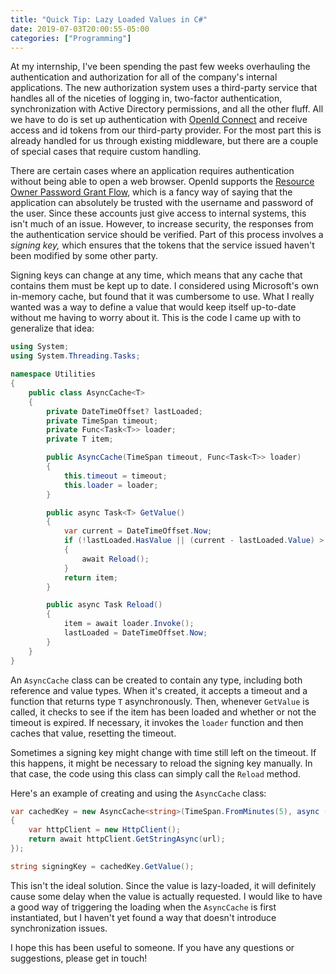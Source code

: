 ```yaml
---
title: "Quick Tip: Lazy Loaded Values in C#"
date: 2019-07-03T20:00:55-05:00
categories: ["Programming"]
---
```


At my internship, I've been spending the past few weeks overhauling the
authentication and authorization for all of the company's internal applications.
The new authorization system uses a third-party service that handles all of the
niceties of logging in, two-factor authentication, synchronization with Active
Directory permissions, and all the other fluff.  All we have to do is set up
authentication with [OpenId Connect][1] and receive access and id tokens from
our third-party provider.  For the most part this is already handled for us
through existing middleware, but there are a couple of special cases that
require custom handling.

There are certain cases where an application requires authentication without
being able to open a web browser.  OpenId supports the [Resource Owner Password
Grant Flow][2], which is a fancy way of saying that the application can
absolutely be trusted with the username and password of the user.  Since these
accounts just give access to internal systems, this isn't much of an issue.
However, to increase security, the responses from the authentication service
should be verified.  Part of this process involves a *signing key,* which
ensures that the tokens that the service issued haven't been modified by some
other party.

Signing keys can change at any time, which means that any cache that contains
them must be kept up to date.  I considered using Microsoft's own in-memory
cache, but found that it was cumbersome to use.  What I really wanted was a way
to define a value that would keep itself up-to-date without me having to worry
about it.  This is the code I came up with to generalize that idea:

```csharp
using System;
using System.Threading.Tasks;

namespace Utilities
{
    public class AsyncCache<T>
    {
        private DateTimeOffset? lastLoaded;
        private TimeSpan timeout;
        private Func<Task<T>> loader;
        private T item;

        public AsyncCache(TimeSpan timeout, Func<Task<T>> loader)
        {
            this.timeout = timeout;
            this.loader = loader;
        }

        public async Task<T> GetValue()
        {
            var current = DateTimeOffset.Now;
            if (!lastLoaded.HasValue || (current - lastLoaded.Value) > timeout)
            {
                await Reload();
            }
            return item;
        }

        public async Task Reload()
        {
            item = await loader.Invoke();
            lastLoaded = DateTimeOffset.Now;
        }
    }
}
```

An `AsyncCache` class can be created to contain any type, including both
reference and value types.  When it's created, it accepts a timeout and a
function that returns type `T` asynchronously.  Then, whenever `GetValue` is
called, it checks to see if the item has been loaded and whether or not the
timeout is expired.  If necessary, it invokes the `loader` function and then
caches that value, resetting the timeout.

Sometimes a signing key might change with time still left on the timeout.  If
this happens, it might be necessary to reload the signing key manually.  In that
case, the code using this class can simply call the `Reload` method.

Here's an example of creating and using the `AsyncCache` class:

```csharp
var cachedKey = new AsyncCache<string>(TimeSpan.FromMinutes(5), async () =>
{
    var httpClient = new HttpClient();
    return await httpClient.GetStringAsync(url);
});

string signingKey = cachedKey.GetValue();
```

This isn't the ideal solution.  Since the value is lazy-loaded, it will
definitely cause some delay when the value is actually requested.  I would like
to have a good way of triggering the loading when the `AsyncCache` is first
instantiated, but I haven't yet found a way that doesn't introduce
synchronization issues.

I hope this has been useful to someone.  If you have any questions or
suggestions, please get in touch!

[1]: https://openid.net/connect/
[2]: https://auth0.com/docs/api-auth/tutorials/password-grant
